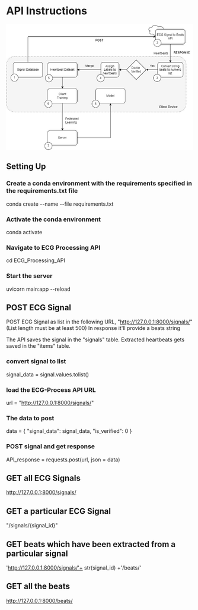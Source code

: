 # API Instructions
![alt text](simplified_diagram.png)

## Setting Up
### Create a conda environment with the requirements specified in the requirements.txt file
conda create --name <env-name> --file requirements.txt

### Activate the conda environment
conda activate <env-name>

### Navigate to ECG Processing API 
cd ECG_Processing_API

### Start the server
uvicorn main:app --reload

## POST ECG Signal
POST ECG Signal as list in the following URL, "http://127.0.0.1:8000/signals/"
(List length must be at least 500)
In response it'll provide a beats string

The API saves the signal in the "signals" table.
Extracted heartbeats gets saved in the "items" table.

### convert signal to list
signal_data = signal.values.tolist()

### load the ECG-Process API URL
url = "http://127.0.0.1:8000/signals/"

### The data to post
data = {
  "signal_data": signal_data,
   "is_verified": 0
}

### POST signal and get response
API_response = requests.post(url, json = data)

## GET all ECG Signals
http://127.0.0.1:8000/signals/

## GET a particular ECG Signal
"/signals/{signal_id}"

## GET beats which have been extracted from a particular signal
'http://127.0.0.1:8000/signals/'+ str(signal_id) +'/beats/'

## GET all the beats
http://127.0.0.1:8000/beats/

